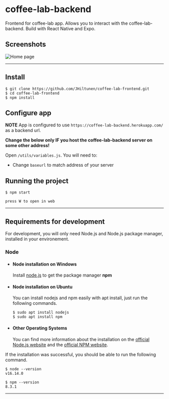 # coffee-lab-backend

Frontend for coffee-lab app. Allows you to interact with the coffee-lab-backend. Build with React Native and Expo.

## Screenshots

![Home page](https://user-images.githubusercontent.com/37395957/156986192-8a28243f-a43e-48ec-a257-6a8b8a599216.png)

---

## Install

    $ git clone https://github.com/JHiltunen/coffee-lab-frontend.git
    $ cd coffee-lab-frontend
    $ npm install

## Configure app
**NOTE** App is configured to use `https://coffee-lab-backend.herokuapp.com/` as a backend url.

**Change the below only IF you host the coffee-lab-backend server on some other address!**

Open `/utils/variables.js`. You will need to:

- Change `baseurl` to match address of your server

## Running the project

    $ npm start

    press W to open in web

---

## Requirements for development

For development, you will only need Node.js and Node.js package manager, installed in your environement.

### Node
- #### Node installation on Windows
  Install [node.js](https://nodejs.org/en/) to get the package manager **npm**

- #### Node installation on Ubuntu

  You can install nodejs and npm easily with apt install, just run the following commands.

      $ sudo apt install nodejs
      $ sudo apt install npm

- #### Other Operating Systems
  You can find more information about the installation on the [official Node.js website](https://nodejs.org/) and the [official NPM website](https://npmjs.org/).

If the installation was successful, you should be able to run the following command.

    $ node --version
    v16.14.0

    $ npm --version
    8.3.1

---

